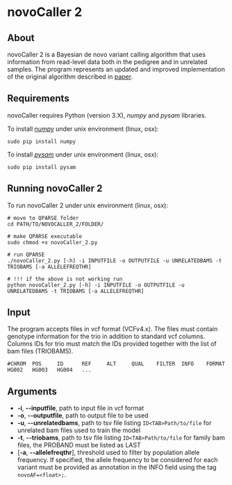 # novoCaller 2

## About
novoCaller 2 is a Bayesian de novo variant calling algorithm that uses information from read-level data both in the pedigree and in unrelated samples.
The program represents an updated and improved implementation of the original algorithm described in [paper](https://academic.oup.com/bioinformatics/advance-article/doi/10.1093/bioinformatics/bty749/5087716).

## Requirements
novoCaller requires Python (version 3.X), *numpy* and *pysam* libraries.

To install [*numpy*](https://docs.scipy.org/doc/ "numpy documentation") under unix environment (linux, osx):

    sudo pip install numpy

To install [*pysam*](https://pysam.readthedocs.io/en/latest/ "pysam documentation") under unix environment (linux, osx):

    sudo pip install pysam

## Running novoCaller 2
To run novoCaller 2 under unix environment (linux, osx):

    # move to QPARSE folder
    cd PATH/TO/NOVOCALLER_2/FOLDER/

    # make QPARSE executable
    sudo chmod +x novoCaller_2.py

    # run QPARSE
    ./novoCaller_2.py [-h] -i INPUTFILE -o OUTPUTFILE -u UNRELATEDBAMS -t TRIOBAMS [-a ALLELEFREQTHR]

    # !!! if the above is not working run
    python novoCaller_2.py [-h] -i INPUTFILE -o OUTPUTFILE -u UNRELATEDBAMS -t TRIOBAMS [-a ALLELEFREQTHR]

## Input
The program accepts files in vcf format (VCFv4.x). The files must contain genotype information for the trio in addition to standard vcf columns. Columns IDs for trio must match the IDs provided together with the list of bam files (TRIOBAMS).

    #CHROM  POS     ID      REF     ALT     QUAL    FILTER  INFO    FORMAT  HG002   HG003   HG004   ...

## Arguments
  - **-i**, **--inputfile**, path to input file in vcf format
  - **-o**, **--outputfile**, path to output file to be used
  - **-u**, **--unrelatedbams**, path to tsv file listing `ID<TAB>Path/to/file` for unrelated bam files used to train the model
  - **-t**, **--triobams**, path to tsv file listing `ID<TAB>Path/to/file` for family bam files, the PROBAND must be listed as LAST
  - [**-a**, **--allelefreqthr**], threshold used to filter by population allele frequency. If specified, the allele frequency to be considered for each variant must be provided as annotation in the INFO field using the tag `novoAF=<float>;`.
